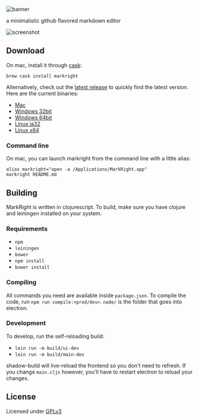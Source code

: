 ![banner](resources/markright-banner.png)

a minimalistic github flavored markdown editor

![screenshot](resources/screenshot.png)

## Download

On mac, install it through [cask][8]:
```
brew cask install markright
```

Alternatively, check out the [latest release][1] to quickly find the latest version. 
Here are the current binaries: 

- [Mac][2]
- [Windows 32bit][3]
- [Windows 64bit][4]
- [Linux ia32][5]
- [Linux x64][6]

### Command line

On mac, you can launch markright from the command line with a little alias: 
```
alias markright="open -a /Applications/MarkRight.app"
markright README.md
```

## Building

MarkRight is written in clojurescript. To build, make sure you have clojure and leiningen installed on your system. 

### Requirements

- `npm`
- `leiningen`
- `bower`
- `npm install`
- `bower install`

### Compiling
All commands you need are available inside `package.json`. To compile the code, run `npm run compile:<prod/dev>`. `node/` is the folder that goes into electron.

### Development

To develop, run the self-reloading build:

- `lein run -m build/ui-dev`
- `lein run -m build/main-dev`

shadow-build will live-reload the frontend so you don't need to refresh. If you change `main.cljs` however, you'll have to restart electron to reload your changes.

## License

Licensed under [GPLv3][7]

[1]: https://github.com/dvcrn/markright/releases/latest/
[2]: https://github.com/dvcrn/markright/releases/download/0.1.11/MarkRight_Mac.dmg
[3]: https://github.com/dvcrn/markright/releases/download/0.1.11/MarkRight_Windows32.exe
[4]: https://github.com/dvcrn/markright/releases/download/0.1.11/MarkRight_Windows64.exe
[5]: https://github.com/dvcrn/markright/releases/download/0.1.11/MarkRight_Linux_ia32.zip
[6]: https://github.com/dvcrn/markright/releases/download/0.1.11/MarkRight_Linux_x64.zip
[7]: http://www.gnu.org/licenses/gpl-3.0.txt
[8]: http://caskroom.io/
